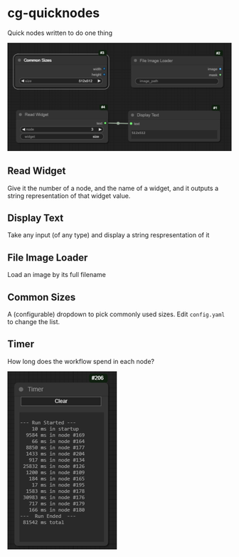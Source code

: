 # cg-quicknodes

Quick nodes written to do one thing

![image](docs/image.png)

## Read Widget

Give it the number of a node, and the name of a widget, and it outputs a string representation of that widget value.

## Display Text

Take any input (of any type) and display a string respresentation of it

## File Image Loader

Load an image by its full filename

## Common Sizes

A (configurable) dropdown to pick commonly used sizes. Edit `config.yaml` to change the list.

## Timer

How long does the workflow spend in each node?

![image](docs/timer.png)